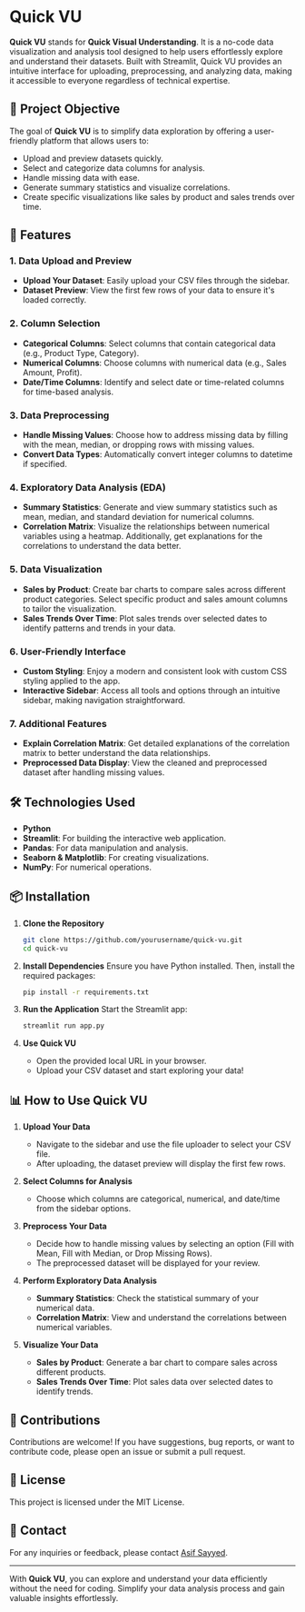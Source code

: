 # Quick VU

**Quick VU** stands for **Quick Visual Understanding**. It is a no-code data visualization and analysis tool designed to help users effortlessly explore and understand their datasets. Built with Streamlit, Quick VU provides an intuitive interface for uploading, preprocessing, and analyzing data, making it accessible to everyone regardless of technical expertise.

## 📌 Project Objective

The goal of **Quick VU** is to simplify data exploration by offering a user-friendly platform that allows users to:
- Upload and preview datasets quickly.
- Select and categorize data columns for analysis.
- Handle missing data with ease.
- Generate summary statistics and visualize correlations.
- Create specific visualizations like sales by product and sales trends over time.

## 🚀 Features

### 1. Data Upload and Preview
- **Upload Your Dataset**: Easily upload your CSV files through the sidebar.
- **Dataset Preview**: View the first few rows of your data to ensure it's loaded correctly.

### 2. Column Selection
- **Categorical Columns**: Select columns that contain categorical data (e.g., Product Type, Category).
- **Numerical Columns**: Choose columns with numerical data (e.g., Sales Amount, Profit).
- **Date/Time Columns**: Identify and select date or time-related columns for time-based analysis.

### 3. Data Preprocessing
- **Handle Missing Values**: Choose how to address missing data by filling with the mean, median, or dropping rows with missing values.
- **Convert Data Types**: Automatically convert integer columns to datetime if specified.

### 4. Exploratory Data Analysis (EDA)
- **Summary Statistics**: Generate and view summary statistics such as mean, median, and standard deviation for numerical columns.
- **Correlation Matrix**: Visualize the relationships between numerical variables using a heatmap. Additionally, get explanations for the correlations to understand the data better.

### 5. Data Visualization
- **Sales by Product**: Create bar charts to compare sales across different product categories. Select specific product and sales amount columns to tailor the visualization.
- **Sales Trends Over Time**: Plot sales trends over selected dates to identify patterns and trends in your data.

### 6. User-Friendly Interface
- **Custom Styling**: Enjoy a modern and consistent look with custom CSS styling applied to the app.
- **Interactive Sidebar**: Access all tools and options through an intuitive sidebar, making navigation straightforward.

### 7. Additional Features
- **Explain Correlation Matrix**: Get detailed explanations of the correlation matrix to better understand the data relationships.
- **Preprocessed Data Display**: View the cleaned and preprocessed dataset after handling missing values.

## 🛠️ Technologies Used

- **Python**
- **Streamlit**: For building the interactive web application.
- **Pandas**: For data manipulation and analysis.
- **Seaborn & Matplotlib**: For creating visualizations.
- **NumPy**: For numerical operations.

## 📦 Installation

1. **Clone the Repository**
    ```bash
    git clone https://github.com/yourusername/quick-vu.git
    cd quick-vu
    ```

2. **Install Dependencies**
    Ensure you have Python installed. Then, install the required packages:
    ```bash
    pip install -r requirements.txt
    ```

3. **Run the Application**
    Start the Streamlit app:
    ```bash
    streamlit run app.py
    ```

4. **Use Quick VU**
    - Open the provided local URL in your browser.
    - Upload your CSV dataset and start exploring your data!

## 📊 How to Use Quick VU

1. **Upload Your Data**
    - Navigate to the sidebar and use the file uploader to select your CSV file.
    - After uploading, the dataset preview will display the first few rows.

2. **Select Columns for Analysis**
    - Choose which columns are categorical, numerical, and date/time from the sidebar options.

3. **Preprocess Your Data**
    - Decide how to handle missing values by selecting an option (Fill with Mean, Fill with Median, or Drop Missing Rows).
    - The preprocessed dataset will be displayed for your review.

4. **Perform Exploratory Data Analysis**
    - **Summary Statistics**: Check the statistical summary of your numerical data.
    - **Correlation Matrix**: View and understand the correlations between numerical variables.

5. **Visualize Your Data**
    - **Sales by Product**: Generate a bar chart to compare sales across different products.
    - **Sales Trends Over Time**: Plot sales data over selected dates to identify trends.

## 🤝 Contributions

Contributions are welcome! If you have suggestions, bug reports, or want to contribute code, please open an issue or submit a pull request.

## 📄 License

This project is licensed under the MIT License.

## 📧 Contact

For any inquiries or feedback, please contact [Asif Sayyed](mailto:asifdotexe@gmail.com).

---

With **Quick VU**, you can explore and understand your data efficiently without the need for coding. Simplify your data analysis process and gain valuable insights effortlessly.


